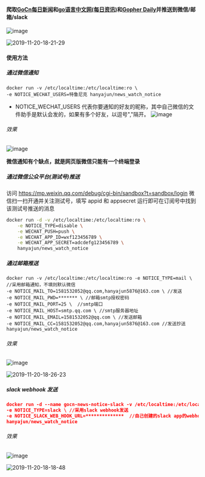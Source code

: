 #### 爬取[GoCn每日新闻](https://gocn.vip/topics/node18)和[go语言中文网(每日资讯)](https://studygolang.com/go/godaily)和[Gopher Daily](https://gopher-daily.com/)并推送到微信/邮箱/slack
![image](http://cdn.hanyajun.com/news_watch.png)

![2019-11-20-18-21-29](http://cdn.hanyajun.com/2019-11-20-18-21-29.png)
#### 使用方法
##### 通过微信通知

```
docker run -v /etc/localtime:/etc/localtime:ro \
-e NOTICE_WECHAT_USERS=特鲁尼克 hanyajun/news_watch_notice
```
- NOTICE_WECHAT_USERS 代表你要通知的好友的昵称，其中自己微信的文件助手是默认会发的，如果有多个好友，以逗号","隔开。
![image](http://cdn.hanyajun.com/news_notice_wechat.png)
###### 效果
![image](http://cdn.hanyajun.com/20190530_233034_wechat8.png)

**微信通知有个缺点，就是网页版微信只能有一个终端登录**

##### 通过微信公众平台(测试号)推送

访问 https://mp.weixin.qq.com/debug/cgi-bin/sandbox?t=sandbox/login
微信扫一扫开通并关注测试号，填写 appid 和 appsecret 运行即可在订阅号中找到该测试号推送的消息

```bash
docker run -d -v /etc/localtime:/etc/localtime:ro \
    -e NOTICE_TYPE=disable \
    -e WECHAT_PUSH=push \
    -e WECHAT_APP_ID=wxf123456789 \
    -e WECHAT_APP_SECRET=adcdefg123456789 \
    hanyajun/news_watch_notice
```

##### 通过邮箱推送

```
docker run -v /etc/localtime:/etc/localtime:ro -e NOTICE_TYPE=mail \ //采用邮箱通知，不填则默认微信
-e NOTICE_MAIL_TO=1581532052@qq.com,hanyajun5876@163.com \ //发送
-e NOTICE_MAIL_PWD=******* \ //邮箱smtp授权密码
-e NOTICE_MAIL_PORT=25 \  //smtp端口
-e NOTICE_MAIL_HOST=smtp.qq.com \ //smtp服务器地址
-e NOTICE_MAIL_EMAIL=1581532052@qq.com \ //发送邮箱
-e NOTICE_MAIL_CC=1581532052@qq.com,hanyajun5876@163.com //发送抄送 hanyajun/news_watch_notice
```
###### 效果
![image](http://cdn.hanyajun.com/wechat4.png)

![2019-11-20-18-26-23](http://cdn.hanyajun.com/2019-11-20-18-26-23.png)

##### slack webhook 发送
```json
docker run -d --name gocn-news-notice-slack -v /etc/localtime:/etc/localtime:ro \
-e NOTICE_TYPE=slack \ //采用slack webhook发送
-e NOTICE_SLACK_WEB_HOOK_URL=**************  //自己创建的slack app的webhook的url
hanyajun/news_watch_notice

```
###### 效果

![image](http://cdn.hanyajun.com/20190604_011032_slack_send.png)

![2019-11-20-18-18-48](http://cdn.hanyajun.com/2019-11-20-18-18-48.png)
